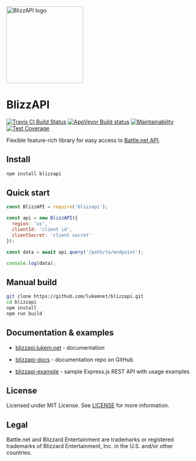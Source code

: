 <img src="https://raw.githubusercontent.com/lukemnet/blizzapi-docs/master/docs/.vuepress/public/logo.png" alt="BlizzAPI logo" width="200" height="200">

# BlizzAPI

[![Travis CI Build Status](https://travis-ci.org/lukemnet/blizzapi.svg?branch=master)](https://travis-ci.org/lukemnet/blizzapi)
[![AppVeyor Build status](https://ci.appveyor.com/api/projects/status/syfiarwau11435nq/branch/master?svg=true)](https://ci.appveyor.com/project/lwojcik/blizzapi/branch/master)
[![Maintainability](https://api.codeclimate.com/v1/badges/8c2b8e4efe8441ad055f/maintainability)](https://codeclimate.com/github/lukemnet/blizzapi/maintainability)
[![Test Coverage](https://api.codeclimate.com/v1/badges/8c2b8e4efe8441ad055f/test_coverage)](https://codeclimate.com/github/lukemnet/blizzapi/test_coverage) 

Flexible feature-rich library for easy access to [Battle.net API](https://develop.battle.net/).

## Install

```bash
npm install blizzapi
```

## Quick start

```javascript
const BlizzAPI = require('blizzapi');

const api = new BlizzAPI({
  region: 'us',
  clientId: 'client id',
  clientSecret: 'client secret'
});

const data = await api.query('/path/to/endpoint');

console.log(data);
``` 

## Manual build

```bash
git clone https://github.com/lukemnet/blizzapi.git
cd blizzapi
npm install
npm run build
```

## Documentation & examples

* [blizzapi.lukem.net](https://blizzapi.lukem.net) - documentation
* [blizzapi-docs](https://github.com/lukemnet/blizzapi-docs) - documentation repo on GitHub

* [blizzapi-example](https://github.com/lukemnet/blizzapi-example) - sample Express.js REST API with usage examples

## License

Licensed under MIT License. See [LICENSE](https://github.com/lukemnet/blizzapi/blob/master/LICENSE) for more information.

## Legal

Battle.net and Blizzard Entertainment are trademarks or registered trademarks of Blizzard Entertainment, Inc. in the U.S. and/or other countries.
